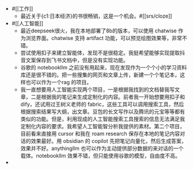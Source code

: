 - #[[工作]]
    - 最近关于{c1:日本经济}的书很畅销，这是一个机会。#[[srs/cloze]]
- #[[人工智能]]
    - 最近deepseek很火，我在本地部署了8b的版本，可以使用 chatwise 作为浏览界面。chatwise 支持 artifact 功能，可以预览绘图效果等，非常不错。
    - 尝试使用扣子来建立智能体，发现不是很稳定。我挺希望能够实现提取抖音文案保存到飞书文档中，但是没有实现功能。
    - 谷歌的 notebookllm 之前没有用起来，现在发现作为一个个小的学习资料库还是很不错的。把一些搜集的网页和文章上传，新建一个个笔记本，这样也可以作为一个rag 的项目。
    - 我一直想要用人工智能实现两个项目，一是根据我找到的文档替我写文章，二是根据我的笔记来生成定制化的内容。前者我一开始想要用扣子和 dify，还试用过王树义老师的 fabric，这些工具可以调用搜索工具，然后根据搜索结果写大纲，出文章。豆包的长文写作以及腾讯的元宝等等都有类似的功能。但是，利用现成的人工智能搜索工具搜索的信息无法满足我定制化内容的要求。我希望人工智能智分析我提供的素材。第二个项目，目前看来直接用 cursor 和我在 roam research 保存在本地的笔记内容对话的效果最好。用 obsidian 的 copilot 先把笔记向量化，然后生成答案，效果并不好。anythingllm 也可以作为主动提供部分数据的来对话的一个载体。notebookllm 效果不错，但只能使用谷歌的模型，自由度不高。
- 
